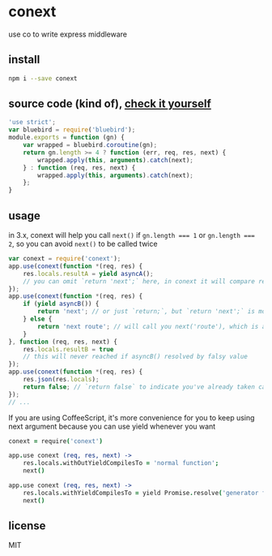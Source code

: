 # conext
use co to write express middleware

## install

```bash
npm i --save conext
```

## source code (kind of), [check it yourself](index.js)

```js
'use strict';
var bluebird = require('bluebird');
module.exports = function (gn) {
    var wrapped = bluebird.coroutine(gn);
    return gn.length >= 4 ? function (err, req, res, next) {
        wrapped.apply(this, arguments).catch(next);
    } : function (req, res, next) {
        wrapped.apply(this, arguments).catch(next);
    };
}
```

## usage

in 3.x, conext will help you call `next()` if `gn.length === 1` or `gn.length === 2`, so you can avoid `next()` to be called twice

```js
var conext = require('conext');
app.use(conext(function *(req, res) {
    res.locals.resultA = yield asyncA();
    // you can omit `return 'next';` here, in conext it will compare returned value to undefined or 'next' and then call next()
});
app.use(conext(function *(req, res) {
    if (yield asyncB()) {
        return 'next'; // or just `return;`, but `return 'next';` is more readable
    } else {
        return 'next route'; // will call you next('route'), which is a express@^4 feature I never use;
    }
}, function (req, res, next) {
    res.locals.resultB = true
    // this will never reached if asyncB() resolved by falsy value
});
app.use(conext(function *(req, res) {
    res.json(res.locals);
    return false; // `return false` to indicate you've already taken care of response, like this.respond = true in koa
});
// ...
```

If you are using CoffeeScript, it's more convenience for you to keep using next argument because you can use yield whenever you want

```coffeescript
conext = require('conext')

app.use conext (req, res, next) ->
    res.locals.withOutYieldCompilesTo = 'normal function';
    next()

app.use conext (req, res, next) ->
    res.locals.withYieldCompilesTo = yield Promise.resolve('generator function');
    next()
```

## license
MIT
